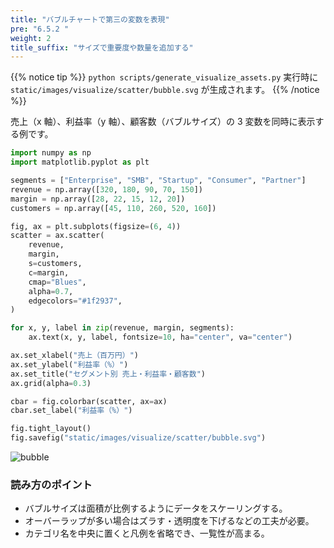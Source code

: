 ```yaml
---
title: "バブルチャートで第三の変数を表現"
pre: "6.5.2 "
weight: 2
title_suffix: "サイズで重要度や数量を追加する"
---
```


{{% notice tip %}}
`python scripts/generate_visualize_assets.py` 実行時に
`static/images/visualize/scatter/bubble.svg` が生成されます。
{{% /notice %}}

売上（x 軸）、利益率（y 軸）、顧客数（バブルサイズ）の 3 変数を同時に表示する例です。

```python
import numpy as np
import matplotlib.pyplot as plt

segments = ["Enterprise", "SMB", "Startup", "Consumer", "Partner"]
revenue = np.array([320, 180, 90, 70, 150])
margin = np.array([28, 22, 15, 12, 20])
customers = np.array([45, 110, 260, 520, 160])

fig, ax = plt.subplots(figsize=(6, 4))
scatter = ax.scatter(
    revenue,
    margin,
    s=customers,
    c=margin,
    cmap="Blues",
    alpha=0.7,
    edgecolors="#1f2937",
)

for x, y, label in zip(revenue, margin, segments):
    ax.text(x, y, label, fontsize=10, ha="center", va="center")

ax.set_xlabel("売上（百万円）")
ax.set_ylabel("利益率（%）")
ax.set_title("セグメント別 売上・利益率・顧客数")
ax.grid(alpha=0.3)

cbar = fig.colorbar(scatter, ax=ax)
cbar.set_label("利益率（%）")

fig.tight_layout()
fig.savefig("static/images/visualize/scatter/bubble.svg")
```

![bubble](/images/visualize/scatter/bubble.svg)

### 読み方のポイント

- バブルサイズは面積が比例するようにデータをスケーリングする。
- オーバーラップが多い場合はズラす・透明度を下げるなどの工夫が必要。
- カテゴリ名を中央に置くと凡例を省略でき、一覧性が高まる。
